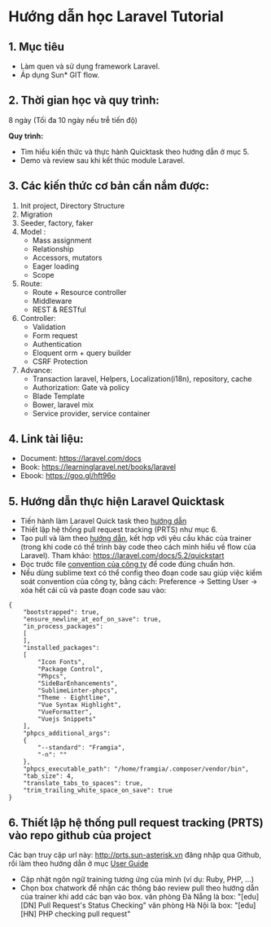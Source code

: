 # Hướng dẫn học Laravel Tutorial

## 1. Mục tiêu
- Làm quen và sử dụng framework Laravel.
- Áp dụng Sun* GIT flow.
## 2. Thời gian học và quy trình:
8 ngày (Tối đa 10 ngày nếu trễ tiến độ)

**Quy trình:**
- Tìm hiểu kiến thức và thực hành Quicktask theo hướng dẫn ở mục 5.
- Demo và review sau khi kết thúc module Laravel.

## 3. Các kiến thức cơ bản cần nắm được:
1. Init project, Directory Structure
2. Migration
3. Seeder, factory, faker
4. Model : 
	- Mass assignment
	- Relationship 
	- Accessors, mutators
	- Eager loading
	- Scope
5. Route:
	- Route + Resource controller
	- Middleware
	- REST & RESTful
6. Controller:
	- Validation
	- Form request
	- Authentication
	- Eloquent orm + query builder
	- CSRF Protection
7. Advance: 
	- Transaction laravel, Helpers, Localization(i18n), repository, cache
	- Authorization: Gate và policy
	- Blade Template
	- Bower, laravel mix
	- Service provider, service container
## 4. Link tài liệu:
* Document: https://laravel.com/docs
* Book: https://learninglaravel.net/books/laravel
* Ebook: https://goo.gl/hft96o

## 5. Hướng dẫn thực hiện Laravel Quicktask
- Tiến hành làm Laravel Quick task theo [hướng dẫn](https://docs.google.com/document/d/1kHcZpufGJZrFWWmg_qAuTb3gahDzX14nnO-Cy43HsqQ/edit)
- Thiết lập hệ thống pull request tracking (PRTS) như mục 6.
- Tạo pull và làm theo [hướng dẫn](https://docs.google.com/spreadsheets/d/19JV30O_0BoQLmJWvrGqhnrAPvgiqrAUf_f0Dtx9bBQI/edit#gid=0), kết hợp với yêu cầu khác của trainer (trong khi code có thể trình bày code theo cách mình hiểu về flow của Laravel).
Tham khảo: https://laravel.com/docs/5.2/quickstart
- Đọc trước file [convention của công ty](https://github.com/framgia/coding-standards/blob/master/vn/README.md#php) để code đúng chuẩn hơn.
- Nếu  dùng sublime text có thể config theo đoạn code sau giúp việc kiểm soát convention của công ty, bằng cách:
Preference -> Setting User -> xóa hết cái cũ và paste đoạn code sau vào:
```
{
	"bootstrapped": true,
	"ensure_newline_at_eof_on_save": true,
	"in_process_packages":
	[
	],
	"installed_packages":
	[
		"Icon Fonts",
		"Package Control",
		"Phpcs",
		"SideBarEnhancements",
		"SublimeLinter-phpcs",
		"Theme - Eightlime",
		"Vue Syntax Highlight",
		"VueFormatter",
		"Vuejs Snippets"
	],
	"phpcs_additional_args":
	{
		"--standard": "Framgia",
		"-n": ""
	},
	"phpcs_executable_path": "/home/framgia/.composer/vendor/bin",
	"tab_size": 4,
	"translate_tabs_to_spaces": true,
	"trim_trailing_white_space_on_save": true
}
```
## 6. Thiết lập hệ thống pull request tracking (PRTS) vào repo github của project
Các bạn truy cập url này: http://prts.sun-asterisk.vn đăng nhập qua Github, rồi làm theo hướng dẫn ở mục [User Guide](https://docs.google.com/document/d/10Cs0LPEYzvvySM1fFZmlZAP9bcdu9TDFDT0F4EBaZYU/edit)

- Cập nhật ngôn ngữ training tương ứng của mình (ví dụ: Ruby, PHP, ...)
- Chọn box chatwork để nhận các thông báo review pull theo hướng dẫn của trainer khi add các bạn vào box. 
văn phòng Đà Nẵng là box: "[edu][DN] Pull Request's Status Checking"
văn phòng Hà Nội là box: "[edu][HN] PHP checking pull request"
